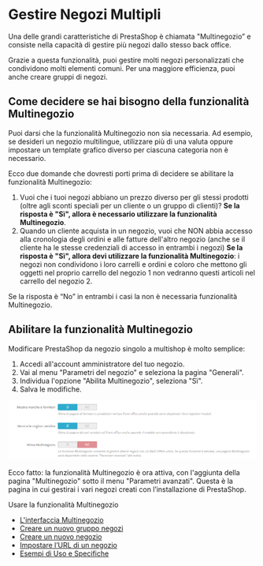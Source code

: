 # Gestire Negozi Multipli

Una delle grandi caratteristiche di PrestaShop è chiamata "Multinegozio” e consiste nella capacità di gestire più negozi dallo stesso back office.

Grazie a questa funzionalità, puoi gestire molti negozi personalizzati che condividono molti elementi comuni. Per una maggiore efficienza, puoi anche creare gruppi di negozi.

## Come decidere se hai bisogno della funzionalità Multinegozio <a id="GestireNegoziMultipli-Comedecideresehaibisognodellafunzionalit&#xE0;Multinegozio"></a>

Puoi darsi che la funzionalità Multinegozio non sia necessaria. Ad esempio, se desideri un negozio multilingue, utilizzare più di una valuta oppure impostare un template grafico diverso per ciascuna categoria non è necessario.

Ecco due domande che dovresti porti prima di decidere se abilitare la funzionalità Multinegozio:

1. Vuoi che i tuoi negozi abbiano un prezzo diverso per gli stessi prodotti \(oltre agli sconti speciali per un cliente o un gruppo di clienti\)? **Se la risposta è "Sì", allora è necessario utilizzare la funzionalità Multinegozio**.
2. Quando un cliente acquista in un negozio, vuoi che NON abbia accesso alla cronologia degli ordini e alle fatture dell'altro negozio \(anche se il cliente ha le stesse credenziali di accesso in entrambi i negozi\) **Se la risposta è "Sì", allora devi utilizzare la funzionalità Multinegozio**: i negozi non condividono i loro carrelli e ordini e coloro che mettono gli oggetti nel proprio carrello del negozio 1 non vedranno questi articoli nel carrello del negozio 2. 

Se la risposta è “No” in entrambi i casi la non è necessaria funzionalità Multinegozio. 

## Abilitare la funzionalità Multinegozio <a id="GestireNegoziMultipli-Abilitarelafunzionalit&#xE0;Multinegozio"></a>

Modificare PrestaShop da negozio singolo a multishop è molto semplice:

1. Accedi all'account amministratore del tuo negozio.
2. Vai al menu "Parametri del negozio" e seleziona la pagina "Generali".
3. Individua l'opzione "Abilita Multinegozio", seleziona "Sì".
4. Salva le modifiche.

![](../../.gitbook/assets/54267187.png)

Ecco fatto: la funzionalità Multinegozio è ora attiva, con l'aggiunta della pagina "Multinegozio" sotto il menu "Parametri avanzati". Questa è la pagina in cui gestirai i vari negozi creati con l’installazione di PrestaShop.  
  
Usare la funzionalità Multinegozio

* [L'interfaccia Multinegozio](linterfaccia-multinegozio.md)
* [Creare un nuovo gruppo negozi](creare-un-nuovo-gruppo-negozi.md)
* [Creare un nuovo negozio](creare-un-nuovo-negozio.md)
* [Impostare l’URL di un negozio](impostare-lurl-di-un-negozio.md)
* [Esempi di Uso e Specifiche](esempi-di-uso-e-specifiche.md)

